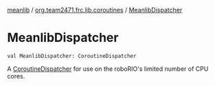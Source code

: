 [meanlib](../index.md) / [org.team2471.frc.lib.coroutines](index.md) / [MeanlibDispatcher](./-meanlib-dispatcher.md)

# MeanlibDispatcher

`val MeanlibDispatcher: CoroutineDispatcher`

A [CoroutineDispatcher](#) for use on the roboRIO's limited number of CPU cores.

